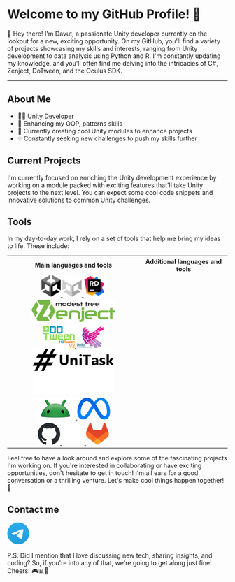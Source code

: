 # Welcome to my GitHub Profile! 🚀

👋 Hey there! I'm Davut, a passionate Unity developer currently on the lookout for a new, exciting opportunity. On my GitHub, you'll find a variety of projects showcasing my skills and interests, ranging from Unity development to data analysis using Python and R. I'm constantly updating my knowledge, and you'll often find me delving into the intricacies of C#, Zenject, DoTween, and the Oculus SDK.
_______________________________________________________________________________________________________________
## About Me
- 👨‍💻 Unity Developer
- 🌱 Enhancing my OOP, patterns skills
- 🚀 Currently creating cool Unity modules to enhance projects
- 💡 Constantly seeking new challenges to push my skills further

## Current Projects
I'm currently focused on enriching the Unity development experience by working on a module packed with exciting features that'll take Unity projects to the next level. You can expect some cool code snippets and innovative solutions to common Unity challenges.

## Tools
In my day-to-day work, I rely on a set of tools that help me bring my ideas to life. These include:

<body>
    <table align="center">
        <tr>
            <th align="center" width="60%">Main languages and tools</th>
            <th align="center" width="40%">Additional languages and tools</th>
        </tr>
        <tr>
            <td align="center">
                <a href="https://unity.com#gh-light-mode-only">
                    <img src="resources/unity_icon.svg" height="50" alt="Unity logo">
                </a>
                <a href="https://unity.com#gh-dark-mode-only">
                    <img src="resources/unity-dark_icon.svg" height="50" alt="Unity logo">
                </a>
                <a href="https://www.jetbrains.com/">
                    <img src="resources/rider-colored_icon.svg" height="50" alt="Rider logo">
                </a>
            </td>
            <td></td>
        </tr>
        <tr>
            <td align="center">
                <a href="https://github.com/modesttree/Zenject/tree/master">
                    <img src="resources/zenject-colored_logo.png" height="50" alt="Zenject logo">
                </a>
            </td>
            <td></td>
        </tr>
        <tr>
            <td align="center">
                <a href="https://dotween.demigiant.com/index.php">
                    <img src="resources/dotween-colored_icon.png" height="50" alt="DOTween logo">
                </a>
                <a href="https://github.com/neuecc/UniRx">
                    <img src="resources/unirx-colored_logo.png" height="50" alt="UniRX logo">
                </a>
                <a href="https://cysharp.github.io/UniTask#gh-light-mode-only">
                    <img src="resources/unitask_icon.png" height="50" alt="UniTask logo">
                </a>
                <a href="https://cysharp.github.io/UniTask#gh-dark-mode-only">
                    <img src="resources/unitask-dark_icon.png" height="50" alt="UniTask logo">
                </a>
            </td>
            <td></td>
        </tr>
        <tr>
            <td align="center">
                <a href="https://www.android.com/">
                    <img src="resources/android-colored_logo.png" height="50" alt="Android logo">
                </a>
                <a href="https://www.meta.com/">
                    <img src="resources/meta-colored_icon.svg" height="50" alt="Meta logo">
                </a>
            </td>
            <td></td>
        </tr>
        <tr>
            <td align="center">
                <a href="https://github.com#gh-light-mode-only">
                    <img src="resources/github_icon.svg" height="50" alt="GitHub logo">
                </a>
                <a href="https://github.com#gh-dark-mode-only">
                    <img src="resources/github-dark_icon.svg" height="50" alt="GitHub logo">
                </a>
                <a href="https://about.gitlab.com/">
                    <img src="resources/gitlab-colored_icon.svg" height="50" alt="GitLab logo">
                </a>
            </td>
            <td></td>
        </tr>
    </table>
</body>

Feel free to have a look around and explore some of the fascinating projects I'm working on. If you're interested in collaborating or have exciting opportunities, don't hesitate to get in touch! I'm all ears for a good conversation or a thrilling venture. Let's make cool things happen together! 🌟

## Contact me
<a href="https://t.me/dvt_st">
    <img src="resources/telegram-colored_icon.svg" width="50" height="50" alt="Telegram logo">
</a>

P.S. Did I mention that I love discussing new tech, sharing insights, and coding? So, if you're into any of that, we're going to get along just fine! Cheers! 🎮📊🚀
